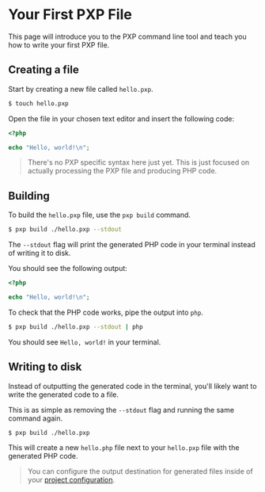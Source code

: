 # Your First PXP File

This page will introduce you to the PXP command line tool and teach you how to write your first PXP file.

## Creating a file

Start by creating a new file called `hello.pxp`.

```sh
$ touch hello.pxp
```

Open the file in your chosen text editor and insert the following code:

```php
<?php

echo "Hello, world!\n";
```

> There's no PXP specific syntax here just yet. This is just focused on actually processing the PXP file and producing PHP code.

## Building

To build the `hello.pxp` file, use the `pxp build` command.

```sh
$ pxp build ./hello.pxp --stdout
```

The `--stdout` flag will print the generated PHP code in your terminal instead of writing it to disk.

You should see the following output:

```php
<?php

echo "Hello, world!\n";
```

To check that the PHP code works, pipe the output into `php`.

```sh
$ pxp build ./hello.pxp --stdout | php
```

You should see `Hello, world!` in your terminal.

## Writing to disk

Instead of outputting the generated code in the terminal, you'll likely want to write the generated code to a file.

This is as simple as removing the `--stdout` flag and running the same command again.

```sh
$ pxp build ./hello.pxp
```

This will create a new `hello.php` file next to your `hello.pxp` file with the generated PHP code.

> You can configure the output destination for generated files inside of your [project configuration](/getting-started/project-configuration).